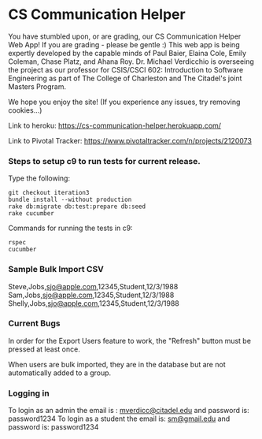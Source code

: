# CS Communication Helper

You have stumbled upon, or are grading, our CS Communication Helper Web App!
If you are grading - please be gentle :) 
This web app is being expertly developed by the capable minds of Paul Baier, Elaina Cole, Emily Coleman, Chase Platz, and Ahana Roy. Dr. Michael Verdicchio is overseeing the project as our professor for CSIS/CSCI 602: Introduction to Software Engineering as part of The College of Charleston and The Citadel's joint Masters Program.

We hope you enjoy the site!
(If you experience any issues, try removing cookies...)

Link to heroku: https://cs-communication-helper.herokuapp.com/

Link to Pivotal Tracker: https://www.pivotaltracker.com/n/projects/2120073

### Steps to setup c9 to run tests for current release. 
Type the following:
```
git checkout iteration3
bundle install --without production
rake db:migrate db:test:prepare db:seed
rake cucumber
```

Commands for running the tests in c9:
```
rspec
cucumber
```

### Sample Bulk Import CSV
Steve,Jobs,sjo@apple.com,12345,Student,12/3/1988
Sam,Jobs,sjo@apple.com,12345,Student,12/3/1988
Shelly,Jobs,sjo@apple.com,12345,Student,12/3/1988

### Current Bugs
In order for the Export Users feature to work, the "Refresh" button must be pressed at least once.

When users are bulk imported, they are in the database but are not automatically added to a group.

### Logging in
To login as an admin the email is : mverdicc@citadel.edu and password is: password1234
To login as a student the email is: sm@gmail.edu and password is: password1234
